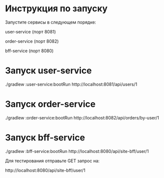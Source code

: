 # Инструкция по запуску

Запустите сервисы в следующем порядке:

user-service (порт 8081)

order-service (порт 8082)

bff-service (порт 8080)


# Запуск user-service
./gradlew :user-service:bootRun
http://localhost:8081/api/users/1

# Запуск order-service
./gradlew :order-service:bootRun
http://localhost:8082/api/orders/by-user/1

# Запуск bff-service
./gradlew :bff-service:bootRun
http://localhost:8080/api/site-bff/user/1


Для тестирования отправьте GET запрос на:

http://localhost:8080/api/site-bff/user/1